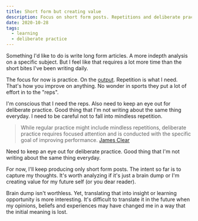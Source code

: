 ```yaml
---
title: Short form but creating value
description: Focus on short form posts. Repetitions and deliberate practice.
date: 2020-10-28
tags:
  - learning
  - deliberate practice
---
```

Something I'd like to do is write long form articles. A more indepth analysis on a specific subject. But I feel like that requires a lot more time than the short bites I've been writing daily. 

The focus for now is practice. On the [output](https://ameneres.com/post/nothavinggoal). Repetition is what I need. That's how you improve on anything. No wonder in sports they put a lot of effort in to the "reps". 

I'm conscious that I need the reps. Also need to keep an eye out for deliberate practice. Good thing that I'm not writing about the same thing everyday. I need to be careful not to fall into mindless repetition. 

> While regular practice might include mindless repetitions, deliberate practice requires focused attention and is conducted with the specific goal of improving performance.
> [James Clear](https://jamesclear.com/beginners-guide-deliberate-practice)

Need to keep an eye out for deliberate practice. Good thing that I'm not writing about the same thing everyday. 

For now, I'll keep producing only short form posts. The intent so far is to capture my thoughts. It's worth analyzing if it's just a brain dump or I'm creating value for my future self (or you dear reader). 

Brain dump isn't worthless. Yet, translating that into insight or learning opportunity is more interesting. It's difficult to translate it in the future when my opinions, beliefs and experiences may have changed me in a way that the initial meaning is lost.